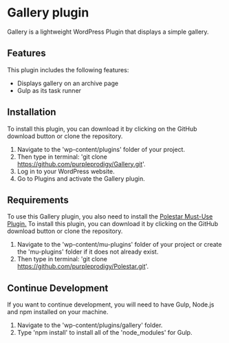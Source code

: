 # Gallery plugin

Gallery is a lightweight WordPress Plugin that displays a simple gallery.

## Features

This plugin includes the following features:

- Displays gallery on an archive page
- Gulp as its task runner

## Installation

To install this plugin, you can download it by clicking on the GitHub download button or clone the repository.

1. Navigate to the 'wp-content/plugins' folder of your project.
2. Then type in terminal: 'git clone https://github.com/purpleprodigy/Gallery.git'.
3. Log in to your WordPress website.
4. Go to Plugins and activate the Gallery plugin.

## Requirements

To use this Gallery plugin, you also need to install the [Polestar Must-Use Plugin.](https://github.com/purpleprodigy/Polestar.git) To install this plugin, you can download it by clicking on the GitHub download button or clone the repository.

1. Navigate to the 'wp-content/mu-plugins' folder of your project or create the 'mu-plugins' folder if it does not already exist.
2. Then type in terminal: 'git clone https://github.com/purpleprodigy/Polestar.git'.

## Continue Development

If you want to continue development, you will need to have Gulp, Node.js and npm installed on your machine. 

1. Navigate to the 'wp-content/plugins/gallery' folder.
2. Type 'npm install' to install all of the 'node_modules' for Gulp.
